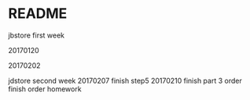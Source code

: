 # README

jbstore first week

20170120

20170202

jdstore second week
20170207 finish step5
20170210 finish part 3 order
finish order homework
